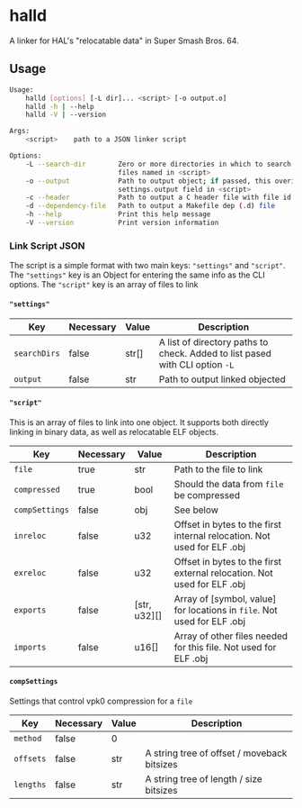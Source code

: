 # halld

A linker for HAL's "relocatable data" in Super Smash Bros. 64.

## Usage
```bash
Usage:
    halld [options] [-L dir]... <script> [-o output.o]
    halld -h | --help
    halld -V | --version

Args:
    <script>    path to a JSON linker script

Options:
    -L --search-dir        Zero or more directories in which to search for 
                           files named in <script>
    -o --output            Path to output object; if passed, this overides the
                           settings.output field in <script>
    -c --header            Path to output a C header file with file id defines
    -d --dependency-file   Path to output a Makefile dep (.d) file
    -h --help              Print this help message
    -V --version           Print version information
```

### Link Script JSON
The script is a simple format with two main keys: `"settings"` and `"script"`. The `"settings"` key is an Object for entering the same info as the CLI options. The `"script"` key is an array of files to link

#### `"settings"`
| Key          | Necessary | Value | Description |
|--------------|-----------|-------|-------------|
| `searchDirs` | false     | str[] | A list of directory paths to check. Added to list pased with CLI option `-L`|
| `output`     | false     | str   | Path to output linked objected |

#### `"script"`
This is an array of files to link into one object. It supports both directly linking in binary data, as well as relocatable ELF objects. 

| Key            | Necessary | Value | Description |
|----------------|-----------|-------|-------------|
| `file`         | true      | str   | Path to the file to link
| `compressed`   | true      | bool  | Should the data from `file` be compressed |
| `compSettings` | false     | obj   | See below |
| `inreloc`      | false     | u32   | Offset in bytes to the first internal relocation. Not used for ELF .obj |
| `exreloc`      | false     | u32   | Offset in bytes to the first external relocation. Not used for ELF .obj |
| `exports`      | false     | [str, u32][] | Array of [symbol, value] for locations in `file`. Not used for ELF .obj |
| `imports`      | false     | u16[] | Array of other files needed for this file. Not used for ELF .obj |

#### `compSettings`
Settings that control vpk0 compression for a `file`

| Key          | Necessary | Value  | Description |
|--------------|-----------|--------|-------------|
| `method`     | false     | 0 || 1 | One Sample (0) or Two Sample (1) |
| `offsets`    | false     | str    | A string tree of offset / moveback bitsizes |
| `lengths`    | false     | str    | A string tree of length / size bitsizes |


